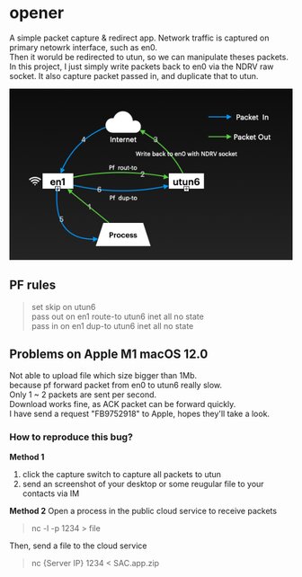 # opener  

A simple packet capture & redirect app. Network traffic is captured on primary netowrk interface, such as en0.  
Then it woruld be redirected to utun, so we can manipulate theses packets.  
In this project, I just simply write
packets back to en0 via the NDRV raw socket. It also capture packet passed in, and duplicate that to utun.

![flow](flow.png)

## PF rules
> set skip on utun6  
> pass out on en1 route-to utun6 inet all no state  
> pass in  on en1 dup-to utun6 inet all no state  

## Problems on Apple M1 macOS 12.0 

Not able to upload file which size bigger than 1Mb.  
because pf forward packet from en0 to utun6 really slow.  
Only 1 ~ 2 packets are sent per second.  
Download works fine, as ACK packet can be forward quickly.  
I have send a request "FB9752918" to Apple, hopes they'll take a look.

### How to reproduce this bug?  

**Method 1**
1. click the capture switch to capture all packets to utun
1. send an screenshot of your desktop or some reugular file to your contacts via IM

**Method 2**
Open a process in the public cloud service to receive packets
>  nc  -l -p 1234 > file

Then, send a file to the cloud service
> nc {Server IP} 1234 < SAC.app.zip